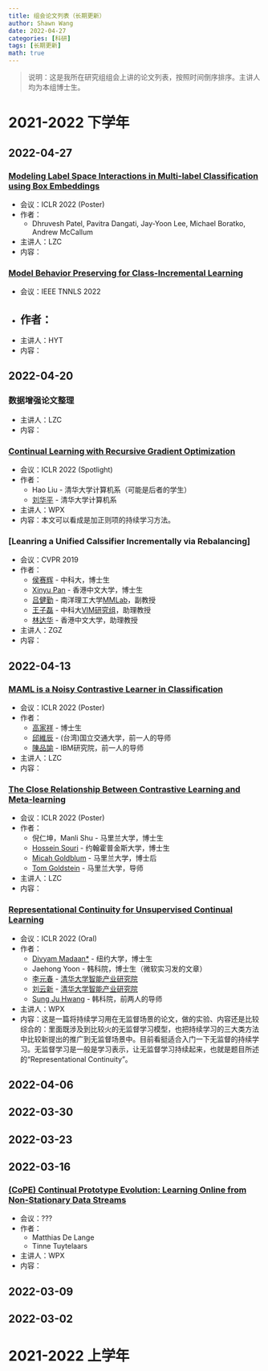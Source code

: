 ```yaml
---
title: 组会论文列表（长期更新）
author: Shawn Wang
date: 2022-04-27
categories: [科研]
tags: [长期更新]
math: true
---
```


> 说明：这是我所在研究组组会上讲的论文列表，按照时间倒序排序。主讲人均为本组博士生。





# 2021-2022 下学年



## 2022-04-27

### [Modeling Label Space Interactions in Multi-label Classification using Box Embeddings](https://openreview.net/forum?id=tyTH9kOxcvh)


- 会议：ICLR 2022 (Poster)
- 作者：
    - Dhruvesh Patel, Pavitra Dangati, Jay-Yoon Lee, Michael Boratko, Andrew McCallum
- 主讲人：LZC
- 内容：




### [Model Behavior Preserving for Class-Incremental Learning](https://ieeexplore.ieee.org/document/9705128)


- 会议：IEEE TNNLS 2022
- 作者：
    - 
- 主讲人：HYT
- 内容：


## 2022-04-20

### 数据增强论文整理

- 主讲人：LZC
- 内容：


### [Continual Learning with Recursive Gradient Optimization](https://openreview.net/forum?id=7YDLgf9_zgm)


- 会议：ICLR 2022 (Spotlight)
- 作者：
    - Hao Liu - 清华大学计算机系（可能是后者的学生）
    - [刘华平](https://www.cs.tsinghua.edu.cn/info/1122/3566.htm) - 清华大学计算机系
- 主讲人：WPX
- 内容：本文可以看成是加正则项的持续学习方法。



### [Leanring a Unified Calssifier Incrementally via Rebalancing]

- 会议：CVPR 2019
- 作者：
    - [侯赛辉](https://hshustc.github.io) - 中科大，博士生
    - [Xinyu Pan](https://hk.linkedin.com/in/xinyu-pan) - 香港中文大学，博士生
    - [吕健勤](https://www.mmlab-ntu.com/person/ccloy/) - 南洋理工大学[MMLab](https://www.mmlab-ntu.com)，副教授
    - [王子磊](http://staff.ustc.edu.cn/~zlwang) - 中科大[VIM研究组](http://vim.ustc.edu.cn)，助理教授
    - [林达华](http://dahua.site) - 香港中文大学，助理教授
- 主讲人：ZGZ
- 内容：


 

## 2022-04-13


### [MAML is a Noisy Contrastive Learner in Classification](https://openreview.net/forum?id=LDAwu17QaJz)



- 会议：ICLR 2022 (Poster)
- 作者：
    - [高家祥](https://iandrover.github.io) - 博士生
    - [邱維辰](https://walonchiu.github.io) - (台湾)国立交通大学，前一人的导师
    - [陳品諭](https://www.pinyuchen.com) - IBM研究院，前一人的导师
- 主讲人：LZC
- 内容：



### [The Close Relationship Between Contrastive Learning and Meta-learning](https://openreview.net/forum?id=gICys3ITSmj)



- 会议：ICLR 2022 (Poster)
- 作者：
    - 倪仁坤，Manli Shu - 马里兰大学，博士生
    - [Hossein Souri](https://hsouri.github.io) - 约翰霍普金斯大学，博士生
    - [Micah Goldblum](https://goldblum.github.io) - 马里兰大学，博士后
    - [Tom Goldstein](https://www.cs.umd.edu/~tomg/) - 马里兰大学，导师
- 主讲人：LZC
- 内容：


### [Representational Continuity for Unsupervised Continual Learning](https://openreview.net/forum?id=9Hrka5PA7LW)


- 会议：ICLR 2022 (Oral)
- 作者：
    - [Divyam Madaan*](https://dmadaan.com) - 纽约大学，博士生
    - Jaehong Yoon - 韩科院，博士生（微软实习发的文章）
    - [李元春](https://yuanchun-li.github.io/) - [清华大学智能产业研究院](https://air.tsinghua.edu.cn)
    - [刘云新](https://yunxinliu.github.io/) - [清华大学智能产业研究院](https://air.tsinghua.edu.cn)
    - [Sung Ju Hwang](http://www.sungjuhwang.com) - 韩科院，前两人的导师
- 主讲人：WPX
- 内容：这是一篇将持续学习用在无监督场景的论文，做的实验、内容还是比较综合的：里面既涉及到比较火的无监督学习模型，也把持续学习的三大类方法中比较新提出的推广到无监督场景中。目前看挺适合入门一下无监督的持续学习。无监督学习是一般是学习表示，让无监督学习持续起来，也就是题目所述的“Representational Continuity”。



## 2022-04-06


## 2022-03-30

## 2022-03-23


## 2022-03-16




### [(CoPE) Continual Prototype Evolution: Learning Online from Non-Stationary Data Streams](https://openreview.net/forum?id=Tt1s9Oi1kCS)


- 会议：???
- 作者：
    - Matthias De Lange
    - Tinne Tuytelaars
- 主讲人：WPX
- 内容：






## 2022-03-09




## 2022-03-02



# 2021-2022 上学年


















